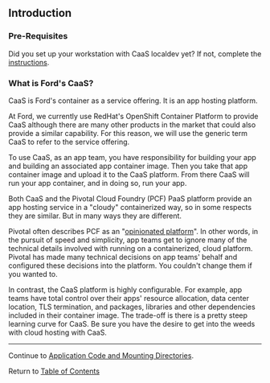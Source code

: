 ## Introduction

### Pre-Requisites

Did you set up your workstation with CaaS localdev yet? If not, complete the [instructions](../workstation-setup.md).

### What is Ford's CaaS?

CaaS is Ford's container as a service offering. It is an app hosting platform.

At Ford, we currently use RedHat's OpenShift Container Platform to provide CaaS although there are many other products in the market that could also provide a similar capability. For this reason, we will use the generic term CaaS to refer to the service offering.

To use CaaS, as an app team, you have responsibility for building your app and building an associated app container image. Then you take that app container image and upload it to the CaaS platform. From there CaaS will run your app container, and in doing so, run your app.

Both CaaS and the Pivotal Cloud Foundry (PCF) PaaS platform provide an app hosting service in a "cloudy" containerized way, so in some respects they are similar. But in many ways they are different.

Pivotal often describes PCF as an "[opinionated platform](https://content.pivotal.io/blog/cloud-foundry-brazen-opinions-and-easy-extensions)". In other words, in the pursuit of speed and simplicity, app teams get to ignore many of the technical details involved with running on a containerized, cloud platform. Pivotal has made many technical decisions on app teams' behalf and configured these decisions into the platform. You couldn't change them if you wanted to.

In contrast, the CaaS platform is highly configurable. For example, app teams have total control over their apps' resource allocation, data center location, TLS termination, and packages, libraries and other dependencies included in their container image. The trade-off is there is a pretty steep learning curve for CaaS. Be sure you have the desire to get into the weeds with cloud hosting with CaaS.

---  

Continue to [Application Code and Mounting Directories](./2-buildapp.md).

Return to [Table of Contents](../README.md#agenda)
